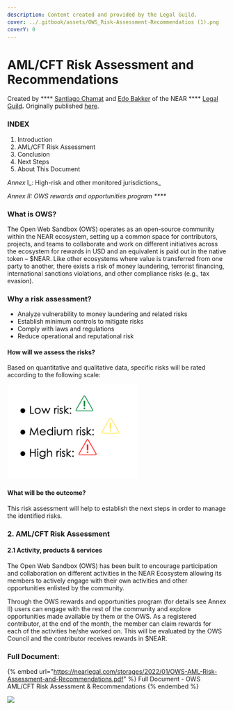 ```yaml
---
description: Content created and provided by the Legal Guild.
cover: ../.gitbook/assets/OWS_Risk-Assessment-Recommendatios (1).png
coverY: 0
---
```


# AML/CFT Risk Assessment and Recommendations

Created by **** [Santiago Chamat](https://nearlegal.com/santiago/) and [Edo Bakker](https://nearlegal.com/edo/) of the NEAR **** [Legal Guild](https://nearlegal.com)**.** Originally published [here](https://nearlegal.com/ows\_risk-assessment-recommendations/).

### **INDEX**

1. Introduction
2. AML/CFT Risk Assessment
3. Conclusion
4. Next Steps
5. About This Document

_Annex_ I_: High-risk and other monitored jurisdictions_

_Annex II: OWS rewards and opportunities program ****_&#x20;

### **What is OWS?**

The Open Web Sandbox (OWS) operates as an open-source community within the NEAR ecosystem, setting up a common space for contributors, projects, and teams to collaborate and work on different initiatives across the ecosystem for rewards in USD and an equivalent is paid out in the native token – $NEAR. Like other ecosystems where value is transferred from one party to another, there exists a risk of money laundering, terrorist financing, international sanctions violations, and other compliance risks (e.g., tax evasion).&#x20;

### **Why a risk assessment?**

* Analyze vulnerability to money laundering and related risks
* Establish minimum controls to mitigate risks
* Comply with laws and regulations
* Reduce operational and reputational risk

#### **How will we assess the risks?**&#x20;

Based on quantitative and qualitative data, specific risks will be rated according to the following scale:

![](../.gitbook/assets/Screenshot-2022-01-19-at-12.19.33.png)

#### **What will be the outcome?**&#x20;

This risk assessment will help to establish the next steps in order to manage the identified risks.

### **2. AML/CFT Risk Assessment**

#### &#x20;**2.1 Activity, products & services**

The Open Web Sandbox (OWS) has been built to encourage participation and collaboration on different activities in the NEAR Ecosystem allowing its members to actively engage with their own activities and other opportunities enlisted by the community.&#x20;

Through the OWS rewards and opportunities program (for details see Annex II) users can engage with the rest of the community and explore opportunities made available by them or the OWS. As a registered contributor, at the end of the month, the member can claim rewards for each of the activities he/she worked on. This will be evaluated by the OWS Council and the contributor receives rewards in $NEAR.

### Full Document:

{% embed url="https://nearlegal.com/storages/2022/01/OWS-AML-Risk-Assessment-and-Recommendations.pdf" %}
Full Document - OWS AML/CFT Risk Assessment & Recommendations
{% endembed %}

![](../.gitbook/assets/LG\_Horizontal\_TransparentBG.png)

